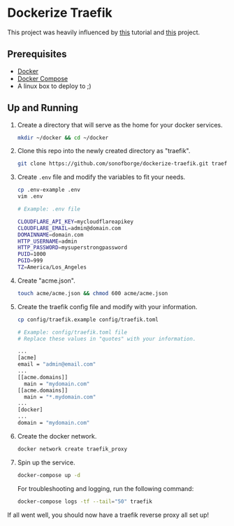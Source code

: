 # Dockerize Traefik

This project was heavily influenced by
[this](https://www.smarthomebeginner.com/traefik-reverse-proxy-tutorial-for-docker/)
tutorial and
[this](https://github.com/htpcBeginner/AtoMiC-ToolKit-Docker)
project.

## Prerequisites

*   [Docker](https://docs.docker.com/install/)
*   [Docker Compose](https://docs.docker.com/compose/install/)
*   A linux box to deploy to ;)

## Up and Running

1.  Create a directory that will serve as the home for your docker services.

    ```sh
    mkdir ~/docker && cd ~/docker
    ```

1.  Clone this repo into the newly created directory as "traefik".

    ```sh
    git clone https://github.com/sonofborge/dockerize-traefik.git traefik && cd traefik
    ```

1.  Create `.env` file and modify the variables to fit your needs.

    ```sh
    cp .env-example .env
    vim .env
    ```

    ```sh
    # Example: .env file

    CLOUDFLARE_API_KEY=mycloudflareapikey
    CLOUDFLARE_EMAIL=admin@domain.com
    DOMAINNAME=domain.com
    HTTP_USERNAME=admin
    HTTP_PASSWORD=mysuperstrongpassword
    PUID=1000
    PGID=999
    TZ=America/Los_Angeles
    ```

1.  Create "acme.json".

    ```sh
    touch acme/acme.json && chmod 600 acme/acme.json
    ```

1.  Create the traefik config file and modify with your information.

    ```sh
    cp config/traefik.example config/traefik.toml
    ```

    ```sh
    # Example: config/traefik.toml file
    # Replace these values in "quotes" with your information.

    ...
    [acme]
    email = "admin@email.com"
    ...
    [[acme.domains]]
      main = "mydomain.com"
    [[acme.domains]]
      main = "*.mydomain.com"
    ...
    [docker]
    ...
    domain = "mydomain.com"
    ```

1.  Create the docker network.

    ```sh
    docker network create traefik_proxy
    ```

1.  Spin up the service.

    ```sh
    docker-compose up -d
    ```

    For troubleshooting and logging,
    run the following command:

    ```sh
    docker-compose logs -tf --tail="50" traefik
    ```

If all went well,
you should now have a traefik reverse proxy all set up!
